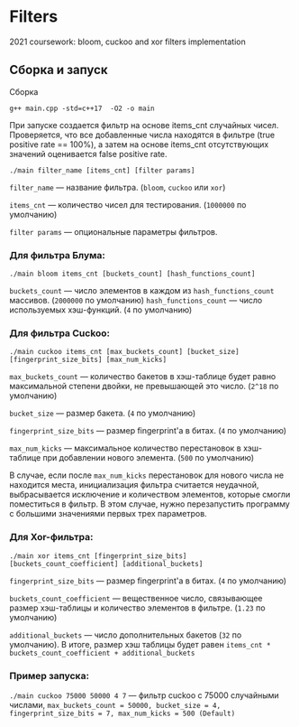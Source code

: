 # Filters
2021 coursework: bloom, cuckoo and xor filters implementation

## Сборка и запуск
Сборка
```
g++ main.cpp -std=c++17  -O2 -o main
```

При запуске создается фильтр на основе items_cnt случайных чисел. Проверяется, что все добавленные числа находятся в фильтре (true positive rate == 100%), а затем на основе items_cnt отсутствующих значений оценивается false positive rate.
```
./main filter_name [items_cnt] [filter params]
```
`filter_name` — название фильтра. (`bloom`, `cuckoo` или `xor`)

`items_cnt` — количество чисел для тестирования. (`1000000` по умолчанию)

`filter params` — опциональные параметры фильтров.

### Для фильтра Блума:
```
./main bloom items_cnt [buckets_count] [hash_functions_count]
```
`buckets_count` — число элементов в каждом из `hash_functions_count` массивов. (`2000000` по умолчанию)
`hash_functions_count` — число используемых хэш-функций. (`4` по умолчанию)


### Для фильтра Cuckoo:
```
./main cuckoo items_cnt [max_buckets_count] [bucket_size] [fingerprint_size_bits] [max_num_kicks]
```
`max_buckets_count` — количество бакетов в хэш-таблице будет равно максимальной степени двойки, не превышающей это число. (`2^18` по умолчанию)

`bucket_size` — размер бакета. (`4` по умолчанию)

`fingerprint_size_bits` — размер fingerprint'а в битах. (`4` по умолчанию)

`max_num_kicks` — максимальное количество перестановок в хэш-таблице при добавлении нового элемента. (`500` по умолчанию)

В случае, если после `max_num_kicks` перестановок для нового числа не находится места, инициализация фильтра считается неудачной, выбрасывается исключение и количеством элементов, которые смогли поместиться в фильтр. В этом случае, нужно перезапустить программу с большими значениями первых трех параметров.


### Для Xor-фильтра:
```
./main xor items_cnt [fingerprint_size_bits] [buckets_count_coefficient] [additional_buckets]
```
`fingerprint_size_bits` — размер fingerprint'а в битах. (`4` по умолчанию)

`buckets_count_coefficient` — вещественное число, связывающее размер хэш-таблицы и количество элементов в фильтре. (`1.23` по умолчанию)

`additional_buckets` — число дополнительных бакетов (`32` по умолчанию). В итоге, размер хэш таблицы будет равен `items_cnt * buckets_count_coefficient + additional_buckets`


### Пример запуска:
`./main cuckoo 75000 50000 4 7` — фильтр cuckoo с 75000 случайными числами, `max_buckets_count = 50000, bucket_size = 4, fingerprint_size_bits = 7, max_num_kicks = 500 (Default)`
